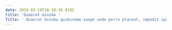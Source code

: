 ```yaml
---
date: 2019-03-10T18:10:38.819Z
title: 'Quaerat minima '
Title: ' Quaerat minima quibusdam saepe unde porro placeat, impedit ipsum ab.'
---
```


